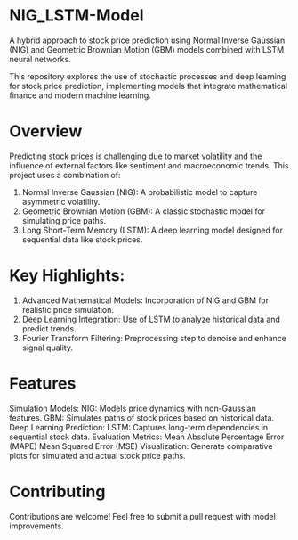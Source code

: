 # NIG_LSTM-Model

A hybrid approach to stock price prediction using Normal Inverse Gaussian (NIG) and Geometric Brownian Motion (GBM) models combined with LSTM neural networks.

This repository explores the use of stochastic processes and deep learning for stock price prediction, implementing models that integrate mathematical finance and modern machine learning.

# Overview

Predicting stock prices is challenging due to market volatility and the influence of external factors like sentiment and macroeconomic trends. This project uses a combination of:

  1. Normal Inverse Gaussian (NIG): A probabilistic model to capture asymmetric volatility.
  2. Geometric Brownian Motion (GBM): A classic stochastic model for simulating price paths.
  3. Long Short-Term Memory (LSTM): A deep learning model designed for sequential data like stock prices.

# Key Highlights:

  1. Advanced Mathematical Models: Incorporation of NIG and GBM for realistic price simulation.
  2. Deep Learning Integration: Use of LSTM to analyze historical data and predict trends.
  3. Fourier Transform Filtering: Preprocessing step to denoise and enhance signal quality.

# Features

  Simulation Models:
      NIG: Models price dynamics with non-Gaussian features.
      GBM: Simulates paths of stock prices based on historical data.
  Deep Learning Prediction:
      LSTM: Captures long-term dependencies in sequential stock data.
  Evaluation Metrics:
      Mean Absolute Percentage Error (MAPE)
      Mean Squared Error (MSE)
  Visualization:
      Generate comparative plots for simulated and actual stock price paths.


# Contributing
Contributions are welcome! Feel free to submit a pull request with model improvements.  


